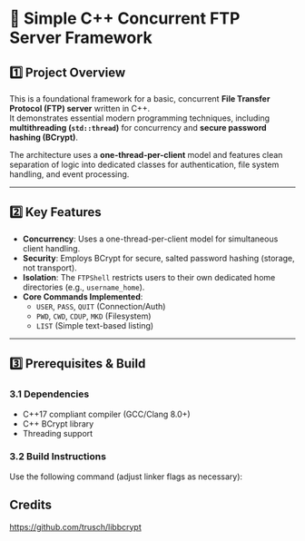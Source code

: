 # 🚀 Simple C++ Concurrent FTP Server Framework

## 1️⃣ Project Overview

This is a foundational framework for a basic, concurrent **File Transfer Protocol (FTP) server** written in C++.  
It demonstrates essential modern programming techniques, including **multithreading (`std::thread`)** for concurrency and **secure password hashing (BCrypt)**.

The architecture uses a **one-thread-per-client** model and features clean separation of logic into dedicated classes for authentication, file system handling, and event processing.

---

## 2️⃣ Key Features

- **Concurrency**: Uses a one-thread-per-client model for simultaneous client handling.  
- **Security**: Employs BCrypt for secure, salted password hashing (storage, not transport).  
- **Isolation**: The `FTPShell` restricts users to their own dedicated home directories (e.g., `username_home`).  
- **Core Commands Implemented**:
  - `USER`, `PASS`, `QUIT` (Connection/Auth)  
  - `PWD`, `CWD`, `CDUP`, `MKD` (Filesystem)  
  - `LIST` (Simple text-based listing)  

---

## 3️⃣ Prerequisites & Build

### 3.1 Dependencies
- C++17 compliant compiler (GCC/Clang 8.0+)  
- C++ BCrypt library  
- Threading support  

### 3.2 Build Instructions
Use the following command (adjust linker flags as necessary):

## Credits
https://github.com/trusch/libbcrypt
